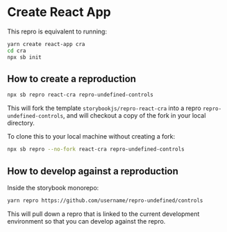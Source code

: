 # Create React App

This repro is equivalent to running:

```sh
yarn create react-app cra
cd cra
npx sb init
```

## How to create a reproduction

```sh
npx sb repro react-cra repro-undefined-controls
```

This will fork the template `storybookjs/repro-react-cra` into a repro `repro-undefined-controls`, and will checkout a copy of the fork in your local directory.

To clone this to your local machine without creating a fork:

```sh
npx sb repro --no-fork react-cra repro-undefined-controls
```

## How to develop against a reproduction

Inside the storybook monorepo:

```sh
yarn repro https://github.com/username/repro-undefined/controls
```

This will pull down a repro that is linked to the current development environment so that you can develop against the repro.
